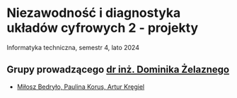 # Niezawodność i diagnostyka układów cyfrowych 2 - projekty

Informatyka techniczna, semestr 4, lato 2024

## Grupy prowadzącego [dr inż. Dominika Żelaznego](https://wit.pwr.edu.pl/wydzial/struktura-organizacyjna/pracownicy/dominik-zelazny)

- [Miłosz Bedryło, Paulina Korus, Artur Kręgiel](https://github.com/Ite-2022-pwr/sem4-niduc2-proj-pk-ak-mb)
